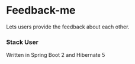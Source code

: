 # Feedback-me
Lets users provide the feedback about each other.

### Stack User
Written in Spring Boot 2 and Hibernate 5